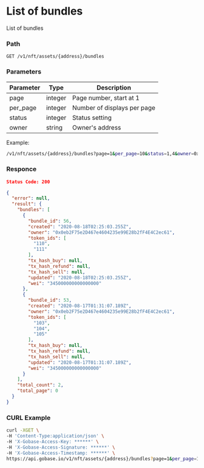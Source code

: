 # List of bundles

List of bundles

### Path
```
GET /v1/nft/assets/{address}/bundles
```

### Parameters

|  Parameter   |  Type            | Description                 |
| ------------ | ---------------- | --------------------------- |
|  page        |  integer         | Page number, start at 1     |
|  per_page    |  integer         | Number of displays per page |
|  status      |  integer         | Status setting              |
|  owner       |  string          | Owner's address             |

Example:
```sh
/v1/nft/assets/{address}/bundles?page=1&per_page=10&status=1,4&owner=0x12345...
```

### Responce
```json
Status Code: 200

{
  "error": null,
  "result": {
    "bundles": [
      {
        "bundle_id": 56,
        "created": "2020-08-18T02:25:03.255Z",
        "owner": "0x0eb2F75e2D467e4604235e99E28b2fF4E4C2ec61",
        "token_ids": [
          "110",
          "111"
        ],
        "tx_hash_buy": null,
        "tx_hash_refund": null,
        "tx_hash_sell": null,
        "updated": "2020-08-18T02:25:03.255Z",
        "wei": "345000000000000000"
      },
      {
        "bundle_id": 53,
        "created": "2020-08-17T01:31:07.189Z",
        "owner": "0x0eb2F75e2D467e4604235e99E28b2fF4E4C2ec61",
        "token_ids": [
          "103",
          "104",
          "105"
        ],
        "tx_hash_buy": null,
        "tx_hash_refund": null,
        "tx_hash_sell": null,
        "updated": "2020-08-17T01:31:07.189Z",
        "wei": "345000000000000000"
      }
    ],
    "total_count": 2,
    "total_page": 0
  }
}
```

### CURL Example
```bash
curl -XGET \
-H 'Content-Type:application/json' \
-H 'X-Gobase-Access-Key: ******' \
-H 'X-Gobase-Access-Signature: ******' \
-H 'X-Gobase-Access-Timestamp: ******' \
https://api.gobase.io/v1/nft/assets/{address}/bundles?page=1&per_page=10&status=1,4&owner=0x12345..
```
